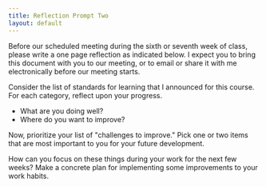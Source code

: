 ```yaml
---
title: Reflection Prompt Two
layout: default
---
```


Before our scheduled meeting during the sixth or seventh week of class, please
write a one page reflection as indicated below. I expect you to bring this
document with you to our meeting, or to email or share it with me electronically
before our meeting starts.



Consider the list of standards for learning that I announced for this course.
For each category, reflect upon your progress.

- What are you doing well?
- Where do you want to improve?

Now, prioritize your list of "challenges to improve." Pick one or two items that
are most important to you for your future development.

How can you focus on these things during your work for the next few weeks? Make
a concrete plan for implementing some improvements to your work habits.
